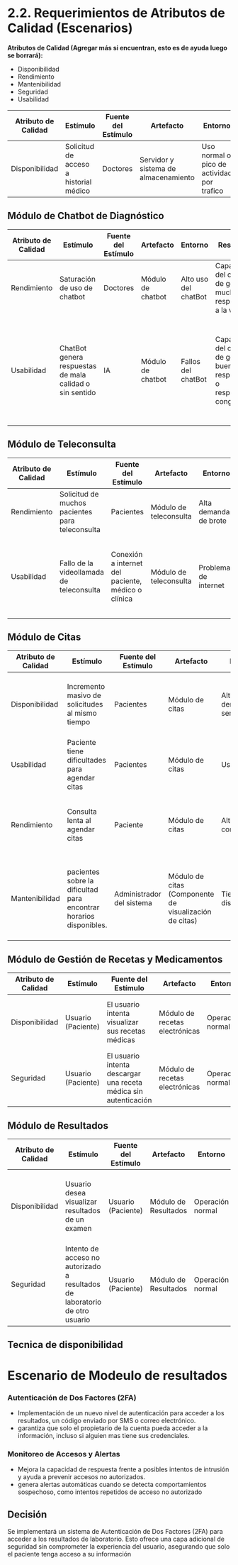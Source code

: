 # 2.2. Requerimientos de Atributos de Calidad (Escenarios)

**Atributos de Calidad (Agregar más si encuentran, esto es de ayuda luego se borrará):**

- Disponibilidad
- Rendimiento
- Mantenibilidad
- Seguridad
- Usabilidad

| **Atributo de Calidad** | **Estímulo** | **Fuente del Estímulo** | **Artefacto** | **Entorno** | **Respuesta** | **Medida de Respuestas** |
| ----------------------- | ------------ | ----------------------- | ------------- | ----------- | ------------- | ------------------------ |
|Disponibilidad| Solicitud de acceso a historial médico| Doctores| Servidor y sistema de almacenamiento|Uso normal o pico de actividad por trafico| El sistema permite el acceso sin interrupciones| 99.9% de disponibilidad|

## Módulo de Chatbot de Diagnóstico
| **Atributo de Calidad** | **Estímulo** | **Fuente del Estímulo** | **Artefacto** | **Entorno** | **Respuesta** | **Medida de Respuestas** |
| ----------------------- | ------------ | ----------------------- | ------------- | ----------- | ------------- | ------------------------ |
|Rendimiento| Saturación de uso de chatbot| Doctores| Módulo de chatbot| Alto uso del chatBot| Capacidad del chat bot de generar muchas respuestas a la vez| Chat genera respuestas en menos de 3 segundos |
|Usabilidad| ChatBot genera respuestas de mala calidad o sin sentido| IA| Módulo de chatbot| Fallos del chatBot| Capacidad del chatbot de generar buenas respuestas o respuestas congruentes| Los medicos consideran al chatbot de utilidad el 80% de las veces y genera un correcto diagnostico el 75% de las veces|

## Módulo de Teleconsulta
| **Atributo de Calidad** | **Estímulo** | **Fuente del Estímulo** | **Artefacto** | **Entorno** | **Respuesta** | **Medida de Respuestas** |
| ----------------------- | ------------ | ----------------------- | ------------- | ----------- | ------------- | ------------------------ |
| Rendimiento | Solicitud de muchos pacientes para teleconsulta| Pacientes| Módulo de teleconsulta| Alta demanda de brote| aumentar la disponibilidad de los doctores| Doctores deben tener disponibilidad inmediata |
| Usabilidad | Fallo de la videollamada de teleconsulta| Conexión a internet del paciente, médico o clínica| Módulo de teleconsulta| Problemas de internet| Buena conexión a internet en la clínica y los médicos deben tener buena conexión en sus casas| Disponibilidad de internet el 99.9 porciento del tiempo |
## Módulo de Citas
| **Atributo de Calidad** | **Estímulo** | **Fuente del Estímulo** | **Artefacto** | **Entorno** | **Respuesta** | **Medida de Respuestas** |
| ----------------------- | ------------ | ----------------------- | ------------- | ----------- | ------------- | ------------------------ |
| Disponibilidad | Incremento masivo de solicitudes al mismo tiempo| Pacientes| Módulo de citas| Alta demanda de servicio| Escalar automáticamente para manejar más solicitudes| El sistema debe soportar hasta 1000 citas solicitadas por hora |
| Usabilidad | 	Paciente tiene dificultades para agendar citas| Pacientes| Módulo de citas| Uso regular| Diseñar la interfaz para simplificar el proceso de agendar citas| El paciente debe poder agendar una cita en menos de 3 clics |
| Rendimiento | Consulta lenta al agendar citas| Paciente| Módulo de citas| Alta concurrencia| Optimizar el acceso a la base de datos y mejorar el cacheado| Tiempo de respuesta debe ser inferior a 5 segundos por solicitud |
| Mantenibilidad | pacientes sobre la dificultad para encontrar horarios disponibles. | Administrador del sistema | Módulo de citas (Componente de visualización de citas) | Tiempo de diseño | Recibir sugerencias de horarios alternativos cuando no haya atención por medio de un calendario interactivo.	| Reducción del 50% en el tiempo necesario para encontrar un horario disponible. |

## Módulo de Gestión de Recetas y Medicamentos
| **Atributo de Calidad** | **Estímulo** | **Fuente del Estímulo** | **Artefacto** | **Entorno** | **Respuesta** | **Medida de Respuestas** |
| ----------------------- | ------------ | ----------------------- | ------------- | ----------- | ------------- | ------------------------ |
| Disponibilidad | Usuario (Paciente) | El usuario intenta visualizar sus recetas médicas | Módulo de recetas electrónicas | Operación normal | El sistema permite la visualización de las recetas rápidamente | La visualización se completa en menos de 2 segundos |
| Seguridad | Usuario (Paciente) | El usuario intenta descargar una receta médica sin autenticación	| Módulo de recetas electrónicas | Operación normal	| El sistema impide la descarga de recetas sin autenticación	| 100% de accesos no autorizados bloqueados |

## Módulo de Resultados
| **Atributo de Calidad** | **Estímulo** | **Fuente del Estímulo** | **Artefacto** | **Entorno** | **Respuesta** | **Medida de Respuestas** |
| ----------------------- | ------------ | ----------------------- | ------------- | ----------- | ------------- | ------------------------ |
| Disponibilidad | Usuario desea visualizar resultados de un examen | Usuario (Paciente) | Módulo de Resultados | Operación normal | El sistema permite la visualización de resultados de manera rápida y eficiente	| Resultados visualizados en menos de 2 segundos |
| Seguridad | Intento de acceso no autorizado a resultados de laboratorio de otro usuario | Usuario (Paciente) | Módulo de Resultados | Operación normal | El sistema no permite el acceso a información de otros usuarios | 100% de accesos no autorizados bloqueados |


## Tecnica de disponibilidad
# Escenario de Modeulo de resultados

### Autenticación de Dos Factores (2FA)
- Implementación de un nuevo nivel de autenticación para acceder a los resultados, un código enviado por SMS o correo electrónico.
- garantiza que solo el propietario de la cuenta pueda acceder a la información, incluso si alguien mas tiene sus credenciales.
  
### Monitoreo de Accesos y Alertas
- Mejora la capacidad de respuesta frente a posibles intentos de intrusión y ayuda a prevenir accesos no autorizados.
- genera alertas automáticas cuando se detecta comportamientos sospechoso, como intentos repetidos de acceso no autorizado
## Decisión
Se implementará un sistema de Autenticación de Dos Factores (2FA) para acceder a los resultados de laboratorio. Esto ofrece una capa adicional de seguridad sin comprometer la experiencia del usuario, asegurando que solo el paciente tenga acceso a su información
